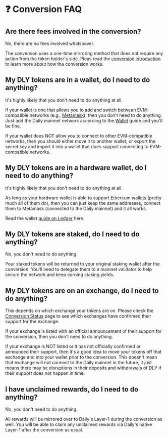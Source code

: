 # ❓ Conversion FAQ

## Are there fees involved in the conversion?&#x20;

No, there are no fees involved whatsoever.&#x20;

The conversion uses a one-time mirroring method that does not require any action from the token holder's side. Pleas read the [conversion introduction](introduction.md) to learn more about how the conversion works.&#x20;



## My DLY tokens are in a wallet, do I need to do anything?&#x20;

It's highly likely that you don't need to do anything at all.&#x20;

If your wallet is one that allows you to add and switch between EVM-compatible networks (e.g., [Metamask](../wallet/metamask.md)), then you don't need to do anything. Just add the Daily mainnet network according to the [Wallet](https://docs.dailycrypto.me/wallet) guide and you'll be fine.&#x20;

If your wallet does NOT allow you to connect to other EVM-compatible networks, then you should either move it to another wallet, or export the secret key and import it into a wallet that does support connecting to EVM-compatible networks.&#x20;



## My DLY tokens are in a hardware wallet, do I need to do anything?&#x20;

It's highly likely that you don't need to do anything at all.&#x20;

As long as your hardware wallet is able to support Ethereum wallets (pretty much all of them do), then you can just keep the same addresses, connect them to Metamask (connected to the Daily mainnet) and it all works.&#x20;

Read the wallet [guide on Ledger](../wallet/ledger.md) here.&#x20;



## My DLY tokens are staked, do I need to do anything?&#x20;

No, you don't need to do anything.&#x20;

Your staked tokens will be returned to your original staking wallet after the conversion. You'll need to delegate them to a mainnet validator to help secure the network and keep earning staking yields.&#x20;



## My DLY tokens are on an exchange, do I need to do anything?

This depends on which exchange your tokens are on. Please check the [Conversion Status](conversion-status.md) page to see which exchanges have confirmed their support for the exchange.&#x20;

If your exchange is listed with an official announcement of their support for the conversion, then you don't need to do anything.&#x20;

If your exchange is NOT listed or it has not officially confirmed or announced their support, then it's a good idea to move your tokens off that exchange and into your wallet prior to the conversion. This doesn't mean that exchange will not connect to the Daily mainnet in the future, it just means there may be disruptions in their deposits and withdrawals of DLY if their support does not happen in time.&#x20;



## I have unclaimed rewards, do I need to do anything?&#x20;

No, you don't need to do anything.&#x20;

All rewards will be mirrored over to Daily's Layer-1 during the conversion as well. You will be able to claim any unclaimed rewards via Daily's native Layer-1 after the conversion as usual.&#x20;

